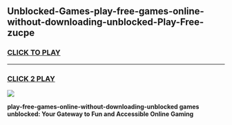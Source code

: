 
## Unblocked-Games-play-free-games-online-without-downloading-unblocked-Play-Free-zucpe
<h3>
<a href="https://premium76.site?title=play-free-games-online-without-downloading-unblocked&ref=22A">CLICK TO PLAY</a></h3>
<hr>

<h3>
<a href="https://premium76.site?title=play-free-games-online-without-downloading-unblocked&ref=22A">CLICK 2 PLAY</a>
  
</h3>

<a href="https://premium76.site?title=play-free-games-online-without-downloading-unblocked&ref=22A"><img src="https://clearcache.store/games.png"></a>


**play-free-games-online-without-downloading-unblocked games unblocked: Your Gateway to Fun and Accessible Online Gaming**
